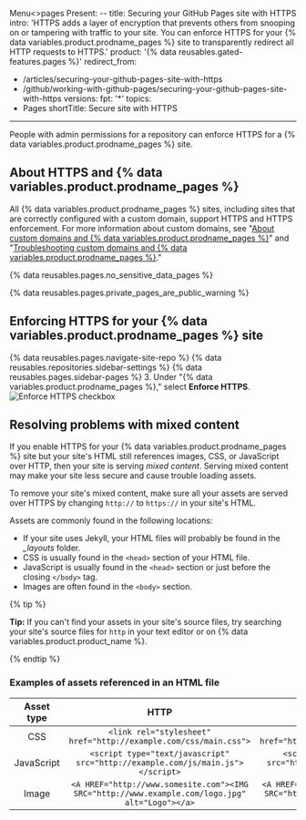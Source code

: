 Menu<>pages 
Present: --
title: Securing your GitHub Pages site with HTTPS
intro: 'HTTPS adds a layer of encryption that prevents others from snooping on or tampering with traffic to your site. You can enforce HTTPS for your {% data variables.product.prodname_pages %} site to transparently redirect all HTTP requests to HTTPS.'
product: '{% data reusables.gated-features.pages %}'
redirect_from:
  - /articles/securing-your-github-pages-site-with-https
  - /github/working-with-github-pages/securing-your-github-pages-site-with-https
versions:
  fpt: '*'
topics:
  - Pages
shortTitle: Secure site with HTTPS
---

People with admin permissions for a repository can enforce HTTPS for a {% data variables.product.prodname_pages %} site.

## About HTTPS and {% data variables.product.prodname_pages %}

All {% data variables.product.prodname_pages %} sites, including sites that are correctly configured with a custom domain, support HTTPS and HTTPS enforcement. For more information about custom domains, see "[About custom domains and {% data variables.product.prodname_pages %}](/articles/about-custom-domains-and-github-pages)" and "[Troubleshooting custom domains and {% data variables.product.prodname_pages %}](/articles/troubleshooting-custom-domains-and-github-pages#https-errors)."

{% data reusables.pages.no_sensitive_data_pages %}

{% data reusables.pages.private_pages_are_public_warning %}

## Enforcing HTTPS for your {% data variables.product.prodname_pages %} site

{% data reusables.pages.navigate-site-repo %}
{% data reusables.repositories.sidebar-settings %}
{% data reusables.pages.sidebar-pages %}
3. Under "{% data variables.product.prodname_pages %}," select **Enforce HTTPS**.
  ![Enforce HTTPS checkbox](/assets/images/help/pages/enforce-https-checkbox.png)

## Resolving problems with mixed content

If you enable HTTPS for your {% data variables.product.prodname_pages %} site but your site's HTML still references images, CSS, or JavaScript over HTTP, then your site is serving *mixed content*. Serving mixed content may make your site less secure and cause trouble loading assets.

To remove your site's mixed content, make sure all your assets are served over HTTPS by changing `http://` to `https://` in your site's HTML.

Assets are commonly found in the following locations:
- If your site uses Jekyll, your HTML files will probably be found in the *_layouts* folder.
- CSS is usually found in the `<head>` section of your HTML file.
- JavaScript is usually found in the `<head>` section or just before the closing `</body>` tag.
- Images are often found in the `<body>` section.

{% tip %}

**Tip:** If you can't find your assets in your site's source files, try searching your site's source files for `http` in your text editor or on {% data variables.product.product_name %}.

{% endtip %}

### Examples of assets referenced in an HTML file

| Asset type | HTTP                                      | HTTPS                             |
|:----------:|:-----------------------------------------:|:---------------------------------:|
| CSS        | `<link rel="stylesheet" href="http://example.com/css/main.css">` | `<link rel="stylesheet" href="https://example.com/css/main.css">`
| JavaScript   |  `<script type="text/javascript" src="http://example.com/js/main.js"></script>`  |   `<script type="text/javascript" src="https://example.com/js/main.js"></script>`
| Image        |  `<A HREF="http://www.somesite.com"><IMG SRC="http://www.example.com/logo.jpg" alt="Logo"></a>`  | `<A HREF="https://www.somesite.com"><IMG SRC="https://www.example.com/logo.jpg" alt="Logo"></a>`  
